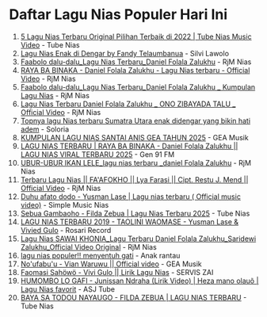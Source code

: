 # Daftar Lagu Nias Populer Hari Ini

1. [5 Lagu Nias Terbaru Original Pilihan Terbaik di 2022 | Tube Nias Music Video](https://www.youtube.com/watch?v=PD-jNenedRc) - Tube Nias
2. [Lagu Nias Enak di Dengar by Fandy Telaumbanua](https://www.youtube.com/watch?v=eBUQGDXBkcc) - Silvi Lawolo
3. [Faabolo dalu-dalu_Lagu Nias Terbaru_Daniel Folala Zalukhu](https://www.youtube.com/watch?v=RimbPRJTzFY) - RjM Nias
4. [RAYA BA BINAKA - Daniel Folala Zalukhu - Lagu Nias terbaru - Official Video](https://www.youtube.com/watch?v=HPPaB3UoqBA) - RjM Nias
5. [Faabolo dalu-dalu_Lagu Nias Terbaru_Daniel Folala Zalukhu _ Kumpulan Lagu Nias](https://www.youtube.com/watch?v=WJjl_X5VOIA) - RjM Nias
6. [Lagu Nias Terbaru Daniel Folala Zalukhu _ ONO ZIBAYADA TALU _ Official Video](https://www.youtube.com/watch?v=04RXa_a2lXI) - RjM Nias
7. [Topnya lagu Nias terbaru Sumatra Utara enak didengar yang bikin hati adem](https://www.youtube.com/watch?v=JAFHmB6le1U) - Soloria
8. [KUMPULAN LAGU NIAS SANTAI ANIS GEA TAHUN 2025](https://www.youtube.com/watch?v=zb9EHbmDImA) - GEA Musik
9. [LAGU NIAS TERBARU | RAYA BA BINAKA - Daniel Folala Zalukhu || LAGU NIAS VIRAL TERBARU 2025](https://www.youtube.com/watch?v=biYx8jgLfM8) - Gen 91 FM
10. [UBUR-UBUR IKAN LELE_lagu nias terbaru _daniel Folala Zalukhu](https://www.youtube.com/watch?v=w8JHut3iWWs) - RjM Nias
11. [Terbaru Lagu Nias || FA&#39;AFOKHO || Lya Farasi || Cipt. Restu J. Mend || Official Video](https://www.youtube.com/watch?v=GVLCd7yjegk) - RjM Nias
12. [Duhu afato dodo - Yusman Lase | Lagu nias terbaru ( Official music video)](https://www.youtube.com/watch?v=ZVtyuJfGgEk) - Simple Music Nias
13. [Sebua Gambaoho - Filda Zebua | Lagu Nias Terbaru 2025](https://www.youtube.com/watch?v=RLv9ymnbT8c) - Tube Nias
14. [LAGU NIAS TERBARU 2019  - TAOLINI WAOMASE - Yusman Lase &amp; Vivied Gulo](https://www.youtube.com/watch?v=0TG2KckWQq8) - Rosari Record
15. [Lagu Nias SAWAI KHONIA_Lagu Terbaru Daniel Folala Zalukhu_Saridewi Zalukhu_Official Video Original](https://www.youtube.com/watch?v=ovIsWBd9ino) - RjM Nias
16. [lagu nias populer!! menyentuh gati](https://www.youtube.com/watch?v=QmdQGBfp0BQ) - Anak rantau
17. [No&#39;ufabu&#39;u - Vian Waruwu || Official video](https://www.youtube.com/watch?v=YG_-wtZbv6E) - GEA Musik
18. [Faomasi Sahöwö - Vivi Gulo || Lirik Lagu Nias](https://www.youtube.com/watch?v=i5MzEbqNbCc) - SERVIS ZAI
19. [HUMOMBO LO GAFI - Junissan Ndraha (Lirik Video) | Heza mano olauõ | Lagu Nias favorit](https://www.youtube.com/watch?v=refb5WECoBI) - ASJ Tube
20. [BAYA SA TODOU NAYAUGO - FILDA ZEBUA | LAGU NIAS TERBARU](https://www.youtube.com/watch?v=Qcll6klnu9c) - Tube Nias
